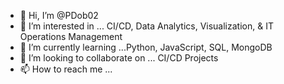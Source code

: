 - 👋 Hi, I’m @PDob02
- 👀 I’m interested in ... CI/CD, Data Analytics, Visualization, & IT Operations Management
- 🌱 I’m currently learning ...Python, JavaScript, SQL, MongoDB
- 💞️ I’m looking to collaborate on ... CI/CD Projects
- 📫 How to reach me ...

<!---
PDob02/PDob02 is a ✨ special ✨ repository because its `README.md` (this file) appears on your GitHub profile.
You can click the Preview link to take a look at your changes.
--->
